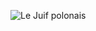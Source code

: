 ![Le Juif polonais](https://upload.wikimedia.org/wikipedia/commons/thumb/1/12/Fl%C3%A8che_en_feu_-_Spire_on_Fire.jpeg/300px-Fl%C3%A8che_en_feu_-_Spire_on_Fire.jpeg)